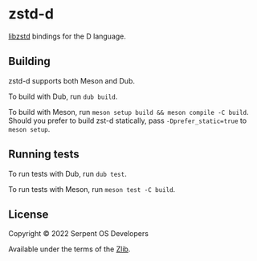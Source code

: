 # zstd-d

[libzstd](https://facebook.github.io/zstd) bindings for the D language.

## Building

zstd-d supports both Meson and Dub.

To build with Dub, run `dub build`.

To build with Meson, run `meson setup build && meson compile -C build`. Should you prefer to build zst-d statically, pass `-Dprefer_static=true` to `meson setup`.

## Running tests

To run tests with Dub, run `dub test`.

To run tests with Meson, run `meson test -C build`.

## License

Copyright © 2022 Serpent OS Developers

Available under the terms of the [Zlib](https://spdx.org/licenses/Zlib.html).
